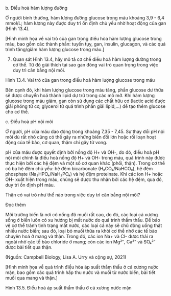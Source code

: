 b. Điều hoà hàm lượng đường

Ở người bình thường, hàm lượng đường glucose trong máu khoảng 3,9 - 6,4 mmol/L; hàm lượng này được duy trì ổn định chủ yếu nhờ hoạt động của gan (Hình 13.4).

[Hình minh họa về vai trò của gan trong điều hòa hàm lượng glucose trong máu, bao gồm các thành phần: tuyến tụy, gan, insulin, glucagon, và các quá trình tăng/giảm hàm lượng glucose trong máu.]

7. Quan sát Hình 13.4, hãy mô tả cơ chế điều hoà hàm lượng đường trong cơ thể. Từ đó giải thích tại sao gan đóng vai trò quan trọng trong việc duy trì cân bằng nội môi.

Hình 13.4. Vai trò của gan trong điều hoà hàm lượng glucose trong máu

Bên cạnh đó, khi hàm lượng glucose trong máu tăng, phần glucose dư thừa sẽ được chuyển hoá thành lipid dự trữ trong các mô mỡ. Khi hàm lượng glucose trong máu giảm, gan còn sử dụng các chất hữu cơ (lactic acid được giải phóng từ cơ, glycerol từ quá trình phân giải lipid,...) để tạo thêm glucose cho cơ thể.

c. Điều hoà pH nội môi

Ở người, pH của máu dao động trong khoảng 7,35 - 7,45. Sự thay đổi pH nội môi dù rất nhỏ cũng có thể gây ra những biến đổi lớn hoặc rối loạn hoạt động của tế bào, cơ quan, thậm chí gây tử vong.

pH của máu được quyết định bởi nồng độ H+ và OH-, do đó, điều hoà pH nội môi chính là điều hoà nồng độ H+ và OH- trong máu, quá trình này được thực hiện bởi các hệ đệm và một số cơ quan khác (phổi, thận). Trong cơ thể có ba hệ đệm chủ yếu: hệ đệm bicarbonate (H₂CO₃/NaHCO₃), hệ đệm phosphate (Na₂HPO₄/NaH₂PO₄) và hệ đệm proteinate. Khi các ion H+ hoặc OH- xuất hiện trong máu, chúng sẽ được thu nhận bởi các hệ đệm, qua đó, duy trì ổn định pH máu.

Thận có vai trò như thế nào trong việc duy trì cân bằng nội môi?

Đọc thêm

Môi trường biển là nơi có nồng độ muối rất cao, do đó, các loại cá xương sống ở biển luôn có xu hướng bị mất nước do quá trình thẩm thấu. Để bảo vệ cơ thể tránh tình trạng mất nước, các loại cá này sẽ chủ động uống thật nhiều nước biển; sau đó, loại bỏ muối thừa ra khỏi cơ thể nhờ các tế bào chuyên hoá ở mang và thận. Trong đó, các ion Na+ và Cl- được thải ra ngoài nhờ các tế bào chloride ở mang; còn các ion Mg²⁺, Ca²⁺ và SO₄²⁻ được bài tiết qua thận.

(Nguồn: Campbell Biology, Lisa A. Urry và cộng sự, 2021)

[Hình minh họa về quá trình điều hòa áp suất thẩm thấu ở cá xương nước mặn, bao gồm các quá trình hấp thu nước và muối từ nước biển, bài tiết muối qua mang và thận.]

Hình 13.5. Điều hoà áp suất thẩm thấu ở cá xương nước mặn